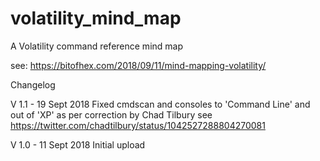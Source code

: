 # volatility_mind_map
A Volatility command reference mind map


see: https://bitofhex.com/2018/09/11/mind-mapping-volatility/



Changelog

V 1.1 - 19 Sept 2018
Fixed cmdscan and consoles to 'Command Line' and out of 'XP' as per correction by Chad Tilbury see https://twitter.com/chadtilbury/status/1042527288804270081

V 1.0 - 11 Sept 2018
Initial upload
